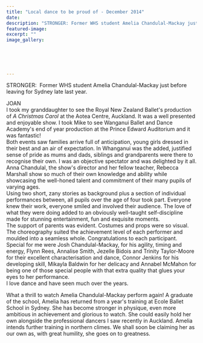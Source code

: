 ```yaml
---
title: "Local dance to be proud of - December 2014"
date: 
description: "STRONGER: Former WHS student Amelia Chandulal-Mackay just before leaving for Sydney late last year,  from the Wanganui Chronicle article 31 Dec 2014..."
featured-image: 
excerpt: ""
image_gallery:
    
    
    
    
    
---
```


<p>STRONGER: &nbsp;Former WHS student Amelia Chandulal-Mackay just before leaving for Sydney late last year.</p>
<p>JOAN<br />I took my granddaughter to see the Royal New Zealand Ballet's production of&nbsp;<em>A Christmas Carol</em>&nbsp;at the Aotea Centre, Auckland. It was a well presented and enjoyable show. I took Mike to see Wanganui Ballet and Dance Academy's end of year production at the Prince Edward Auditorium and it was fantastic!<br />Both events saw families arrive full of anticipation, young girls dressed in their best and an air of expectation. In Whanganui was the added, justified sense of pride as mums and dads, siblings and grandparents were there to recognise their own. I was an objective spectator and was delighted by it all. Anna Chandulal, the show's director and her fellow teacher, Rebecca Marshall show so much of their own knowledge and ability while showcasing the well-honed talent and commitment of their many pupils of varying ages.<br />Using two short, zany stories as background plus a section of individual performances between, all pupils over the age of four took part. Everyone knew their work, everyone smiled and involved their audience. The love of what they were doing added to an obviously well-taught self-discipline made for stunning entertainment, fun and exquisite moments.<br />The support of parents was evident. Costumes and props were so visual. The choreography suited the achievement level of each performer and moulded into a seamless whole. Congratulations to each participant.<br />Special for me were Josh Chandulal-Mackay, for his agility, timing and energy, Flynn Rees, Annalise Smith, Jezelle Bidois and Trinity Taylor-Moore for their excellent characterisation and dance, Connor Jenkins for his developing skill, Mikayla Baldwin for her delicacy and Annabel McMahon for being one of those special people with that extra quality that glues your eyes to her performance.<br />I love dance and have seen much over the years.</p>
<p>What a thrill to watch Amelia Chandulal-Mackay perform again! A graduate of the school, Amelia has returned from a year's training at Ecole Ballet School in Sydney. She has become stronger in physique, even more ambitious in achievement and glorious to watch. She could easily hold her own alongside the professional dancers I saw recently in Auckland. Amelia intends further training in northern climes. We shall soon be claiming her as our own as, with great humility, she goes on to greatness.</p>

